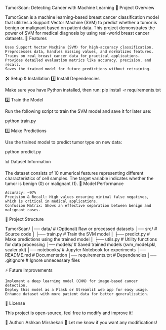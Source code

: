 TumorScan: Detecting Cancer with Machine Learning
📌 Project Overview

TumorScan is a machine learning-based breast cancer classification model that utilizes a Support Vector Machine (SVM) to predict whether a tumor is benign or malignant based on patient data. This project demonstrates the power of SVM for medical diagnosis by using real-world breast cancer datasets.
🚀 Features

    Uses Support Vector Machine (SVM) for high-accuracy classification.
    Preprocesses data, handles missing values, and normalizes features.
    Trains on real breast cancer data for practical applications.
    Provides detailed evaluation metrics like accuracy, precision, and recall.
    Saves the trained model for future predictions without retraining.
🛠 Setup & Installation
1️⃣ Install Dependencies

Make sure you have Python installed, then run:
pip install -r requirements.txt

2️⃣ Train the Model

Run the following script to train the SVM model and save it for later use:

python train.py

3️⃣ Make Predictions

Use the trained model to predict tumor type on new data:

python predict.py

📊 Dataset Information

The dataset consists of 10 numerical features representing different characteristics of cell samples. The target variable indicates whether the tumor is benign (0) or malignant (1).
🧠 Model Performance

    Accuracy: ~97%
    Precision & Recall: High values ensuring minimal false negatives, which is critical in medical applications.
    Confusion Matrix: Shows an effective separation between benign and malignant cases.

📌 Project Structure

TumorScan/
│── data/               # (Optional) Raw or processed datasets
│── src/                # Source code
│   ├── train.py        # Train the SVM model
│   ├── predict.py      # Make predictions using the trained model
│   ├── utils.py        # Utility functions for data processing
│── models/             # Saved trained models (svm_model.pkl, scaler.pkl)
│── notebooks/          # Jupyter Notebook for experiments
│── README.md           # Documentation
│── requirements.txt    # Dependencies
│── .gitignore          # Ignore unnecessary files

⚡ Future Improvements

    Implement a deep learning model (CNN) for image-based cancer detection.
    Deploy this model as a Flask or Streamlit web app for easy usage.
    Enhance dataset with more patient data for better generalization.

📌 License

This project is open-source, feel free to modify and improve it!

🔹 Author: Ashkan Mirshekari 🚀
Let me know if you want any modifications!
